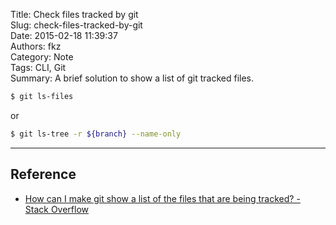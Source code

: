 Title: Check files tracked by git  
Slug: check-files-tracked-by-git  
Date: 2015-02-18 11:39:37  
Authors: fkz  
Category: Note  
Tags: CLI, Git  
Summary: A brief solution to show a list of git tracked files.  
  
  
```zsh  
$ git ls-files  
```  
  
or  
  
```zsh  
$ git ls-tree -r ${branch} --name-only  
```  
  
---  
  
## Reference  
  
+ [How can I make git show a list of the files that are being tracked? - Stack Overflow](http://stackoverflow.com/questions/15606955/how-can-i-make-git-show-a-list-of-the-files-that-are-being-tracked)  
